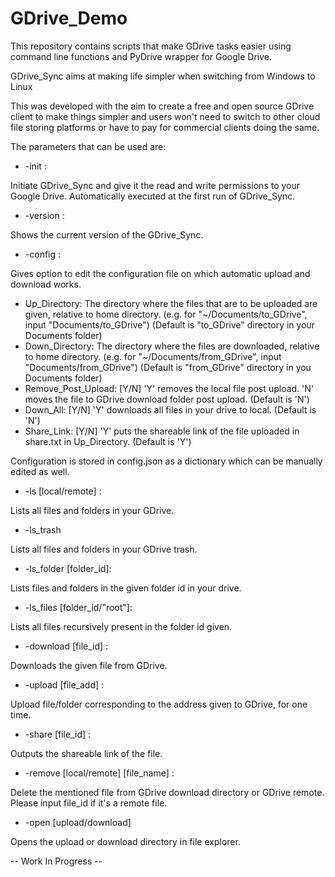 # GDrive_Demo
This repository contains scripts that make GDrive tasks easier using command line functions and PyDrive wrapper for Google Drive.

GDrive_Sync aims at making life simpler when switching from Windows to Linux

This was developed with the aim to create a free and open source GDrive client to make things simpler and users won't
need to switch to other cloud file storing platforms or have to pay for commercial clients doing the same.

The parameters that can be used are:

* -init :

Initiate GDrive_Sync and give it the read and write permissions to your Google Drive. Automatically executed at the
first run of GDrive_Sync.

* -version :

Shows the current version of the GDrive_Sync.

* -config :

Gives option to edit the configuration file on which automatic upload and download works.
- Up_Directory: The directory where the files that are to be uploaded are given, relative to home directory.
    (e.g. for "~/Documents/to_GDrive", input "Documents/to_GDrive")
    (Default is "to_GDrive" directory in your Documents folder)
- Down_Directory: The directory where the files are downloaded, relative to home directory.
    (e.g. for "~/Documents/from_GDrive", input "Documents/from_GDrive")
    (Default is "from_GDrive" directory in you Documents folder)
- Remove_Post_Upload: [Y/N] 'Y' removes the local file post upload. 'N' moves the file to GDrive download folder
post upload.
    (Default is 'N')
- Down_All: [Y/N] 'Y' downloads all files in your drive to local.
    (Default is 'N')
- Share_Link: [Y/N] 'Y' puts the shareable link of the file uploaded in share.txt in Up_Directory.
    (Default is 'Y')

Configuration is stored in config.json as a dictionary which can be manually edited as well.

* -ls [local/remote] :

Lists all files and folders in your GDrive.

* -ls_trash

Lists all files and folders in your GDrive trash.

* -ls_folder [folder_id]:

Lists files and folders in the given folder id in your drive.

* -ls_files [folder_id/"root"]:

Lists all files recursively present in the folder id given.

* -download [file_id] :

Downloads the given file from GDrive.

* -upload [file_add] :

Upload file/folder corresponding to the address given to GDrive, for one time.

* -share [file_id] :

Outputs the shareable link of the file.

* -remove [local/remote] [file_name] :

Delete the mentioned file from GDrive download directory or GDrive remote. Please input file_id if it's a remote file.

* -open [upload/download]

Opens the upload or download directory in file explorer.

-- Work In Progress --
